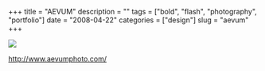 +++
title = "AEVUM"
description = ""
tags = ["bold", "flash", "photography", "portfolio"]
date = "2008-04-22"
categories = ["design"]
slug = "aevum"
+++


 

  <div id="screens-thumbs" class="clearfix">
    <div class="txt-center" id="design-submission"><a href="http://www.aevumphoto.com/"><img id='bluga-thumbnail-1216' class='bluga-thumbnail large' src='http://media.konigi.com/bluga/
wt480dc3df851d4_0.jpg'/></a></div>  
  </div>   
<p><a href="http://www.aevumphoto.com/">http://www.aevumphoto.com/</a></p>




